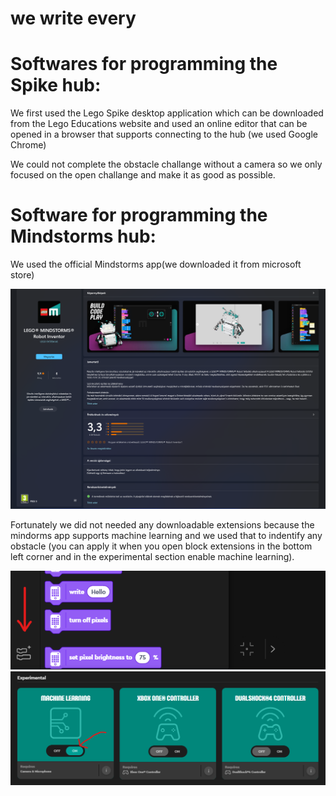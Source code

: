 # we write every 

# Softwares for programming the Spike hub:

We first used the Lego Spike desktop application which can be downloaded from the Lego Educations website 
and used an online editor that can be opened in a browser that supports connecting to the hub (we used Google Chrome)

We could not complete the obstacle challange without a camera so we only focused on the open challange and make it
as good as possible.


# Software for programming the Mindstorms hub:

We used the official Mindstorms app(we downloaded it from microsoft store)

<img src="mindstorms.png" alt="mindstorms">


Fortunately we did not needed any downloadable extensions because the mindorms app supports machine learning and we used that
to indentify any obstacle (you can apply it when you open block extensions in the bottom left corner and in the experimental section enable machine learning).

<img src="block_extensions.png" alt="block extensions">

<img src="machine_learning_on.png" alt="machine learning enable">

